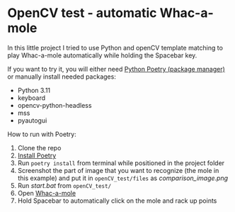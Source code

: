 # OpenCV test - automatic Whac-a-mole

In this little project I tried to use Python and openCV template matching to play Whac-a-mole automatically while holding the Spacebar key.

If you want to try it, you will either need [Python Poetry (package manager)](https://python-poetry.org/docs/) or manually install needed packages:
+ Python 3.11
+ keyboard
+ opencv-python-headless
+ mss
+ pyautogui

How to run with Poetry:
1. Clone the repo
2. [Install Poetry](https://python-poetry.org/docs/)
3. Run `poetry install` from terminal while positioned in the project folder
4. Screenshot the part of image that you want to recognize (the mole in this example) and put it in `openCV_test/files` as _comparison_image.png_
5. Run _start.bat_ from `openCV_test/`
6. Open [Whac-a-mole](https://www.kennyyipcoding.com/whac-a-mole/)
7. Hold Spacebar to automatically click on the mole and rack up points